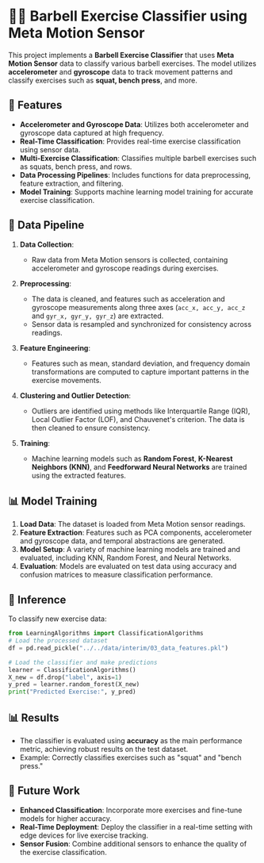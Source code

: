 # 🏋️‍♂️ Barbell Exercise Classifier using Meta Motion Sensor

This project implements a **Barbell Exercise Classifier** that uses **Meta Motion Sensor** data to classify various barbell exercises. The model utilizes **accelerometer** and **gyroscope** data to track movement patterns and classify exercises such as **squat, bench press**, and more.

## 🚀 Features

- **Accelerometer and Gyroscope Data**: Utilizes both accelerometer and gyroscope data captured at high frequency.
- **Real-Time Classification**: Provides real-time exercise classification using sensor data.
- **Multi-Exercise Classification**: Classifies multiple barbell exercises such as squats, bench press, and rows.
- **Data Processing Pipelines**: Includes functions for data preprocessing, feature extraction, and filtering.
- **Model Training**: Supports machine learning model training for accurate exercise classification.

## 📁 Data Pipeline

1. **Data Collection**: 
   - Raw data from Meta Motion sensors is collected, containing accelerometer and gyroscope readings during exercises.
   
2. **Preprocessing**:
   - The data is cleaned, and features such as acceleration and gyroscope measurements along three axes (`acc_x, acc_y, acc_z` and `gyr_x, gyr_y, gyr_z`) are extracted.
   - Sensor data is resampled and synchronized for consistency across readings.

3. **Feature Engineering**:
   - Features such as mean, standard deviation, and frequency domain transformations are computed to capture important patterns in the exercise movements.

4. **Clustering and Outlier Detection**:
   - Outliers are identified using methods like Interquartile Range (IQR), Local Outlier Factor (LOF), and Chauvenet's criterion. The data is then cleaned to ensure consistency.

5. **Training**:
   - Machine learning models such as **Random Forest**, **K-Nearest Neighbors (KNN)**, and **Feedforward Neural Networks** are trained using the extracted features.

## 📊 Model Training

1. **Load Data**: The dataset is loaded from Meta Motion sensor readings.
2. **Feature Extraction**: Features such as PCA components, accelerometer and gyroscope data, and temporal abstractions are generated.
3. **Model Setup**: A variety of machine learning models are trained and evaluated, including KNN, Random Forest, and Neural Networks.
4. **Evaluation**: Models are evaluated on test data using accuracy and confusion matrices to measure classification performance.

## 🔄 Inference

To classify new exercise data:

```python
from LearningAlgorithms import ClassificationAlgorithms
# Load the processed dataset
df = pd.read_pickle("../../data/interim/03_data_features.pkl")

# Load the classifier and make predictions
learner = ClassificationAlgorithms()
X_new = df.drop("label", axis=1)
y_pred = learner.random_forest(X_new)
print("Predicted Exercise:", y_pred)
```

## 📊 Results

- The classifier is evaluated using **accuracy** as the main performance metric, achieving robust results on the test dataset.
- Example: Correctly classifies exercises such as "squat" and "bench press."

## 🔧 Future Work

- **Enhanced Classification**: Incorporate more exercises and fine-tune models for higher accuracy.
- **Real-Time Deployment**: Deploy the classifier in a real-time setting with edge devices for live exercise tracking.
- **Sensor Fusion**: Combine additional sensors to enhance the quality of the exercise classification.
